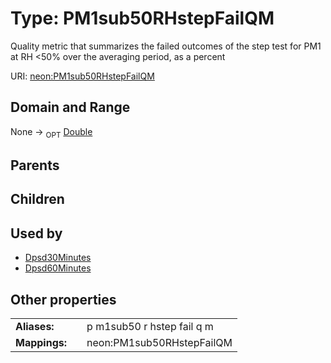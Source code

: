 
# Type: PM1sub50RHstepFailQM


Quality metric that summarizes the failed outcomes of the step test for PM1 at RH <50% over the averaging period, as a percent

URI: [neon:PM1sub50RHstepFailQM](https://data.neonscience.org/PM1sub50RHstepFailQM)


## Domain and Range

None ->  <sub>OPT</sub> [Double](types/Double.md)

## Parents


## Children


## Used by

 * [Dpsd30Minutes](Dpsd30Minutes.md)
 * [Dpsd60Minutes](Dpsd60Minutes.md)

## Other properties

|  |  |  |
| --- | --- | --- |
| **Aliases:** | | p m1sub50 r hstep fail q m |
| **Mappings:** | | neon:PM1sub50RHstepFailQM |


